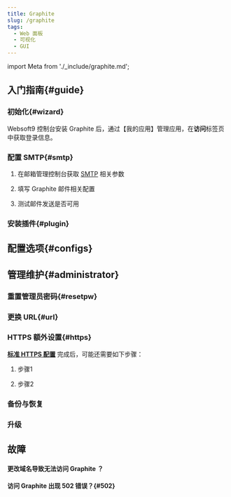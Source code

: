 ```yaml
---
title: Graphite
slug: /graphite
tags:
  - Web 面板
  - 可视化
  - GUI
---
```


import Meta from './_include/graphite.md';

<Meta name="meta" />

## 入门指南{#guide}

### 初始化{#wizard}

Websoft9 控制台安装 Graphite 后，通过【我的应用】管理应用，在**访问**标签页中获取登录信息。  

### 配置 SMTP{#smtp}

1. 在邮箱管理控制台获取 [SMTP](./administrator/smtp) 相关参数

2. 填写 Graphite 邮件相关配置

3. 测试邮件发送是否可用

### 安装插件{#plugin}

## 配置选项{#configs}
## 管理维护{#administrator}

### 重置管理员密码{#resetpw}

### 更换 URL{#url}

### HTTPS 额外设置{#https}

**[标准 HTTPS 配置](./guide/appsethttps)** 完成后，可能还需要如下步骤： 

1. 步骤1

2. 步骤2

### 备份与恢复

### 升级


## 故障

#### 更改域名导致无法访问 Graphite ？

#### 访问 Graphite 出现 502 错误？{#502}